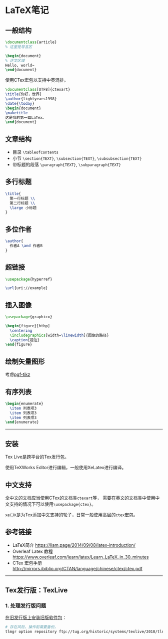 # LaTeX笔记

## 一般结构

```latex
\documentclass{article}
% 这里是导言区

\begin{document}
% 正文区域
Hello, world~
\end{document}
```

使用CTex宏包以支持中英混排。

```latex
\documentclass[UTF8]{ctexart}
\title{你好，世界}
\author{lightyears1998}
\date{\today}
\begin{document}
\maketitle
这是我的第一篇LaTex。
\end{document}
```

## 文章结构

- 目录 `\tableofcontents`
- 小节 `\section{TEXT}`, `\subsection{TEXT}`, `\subsubsection{TEXT}`
- 带标题的段落 `\paragraph{TEXT}`, `\subparagraph{TEXT}`

## 多行标题

```latex
\title{
  第一行标题 \\
  第二行标题 \\
  \large 小标题
}
```

## 多位作者

```latex
\author{
  作者A \and 作者B
}
```

## 超链接

```latex
\usepackage{hyperref}

\url{uri://example}
```

## 插入图像

```latex
\usepackage{graphicx}

\begin{figure}[htbp]
  \centering
  \includegraphics[width=\linewidth]{图像的路径}
  \caption{题注}
\end{figure}
```

## 绘制矢量图形

考虑[pgf-tikz](https://github.com/pgf-tikz/pgf)

## 有序列表

```latex
\begin{enumerate}
  \item 列表项3
  \item 列表项3
  \item 列表项3
\end{enumerate}
```

---

## 安装

Tex Live是跨平台的Tex发行包。

使用TeXWorks Editor进行编辑，一般使用XeLatex进行编译。

## 中文支持

全中文的文档应当使用CTex的文档类`ctexart`等，
需要在英文的文档类中使用中文支持的情况下可以使用`\usepackage{ctex}`。

`xeCJK`是为Tex添加中文支持的轮子，日常一般使用高层的`ctex`宏包。

## 参考链接

- LaTeX简介 <https://liam.page/2014/09/08/latex-introduction/>
- Overleaf Latex 教程 <https://www.overleaf.com/learn/latex/Learn_LaTeX_in_30_minutes>
- CTex 宏包手册 <http://mirrors.ibiblio.org/CTAN/language/chinese/ctex/ctex.pdf>

---

## Tex发行版：TexLive

### 1. 处理发行版问题

[在旧发行版上安装旧版软件包](https://tex.stackexchange.com/questions/25089/how-to-install-a-package-from-an-older-version-of-texlive)：

```sh
# 存在风险，操作前需要备份。
tlmgr option repository ftp://tug.org/historic/systems/texlive/2010/tlnet-final
```

